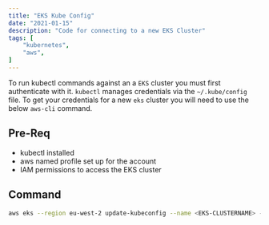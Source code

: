```yaml
---
title: "EKS Kube Config"
date: "2021-01-15"
description: "Code for connecting to a new EKS Cluster"
tags: [
    "kubernetes",
    "aws",
]
---
```


To run kubectl commands against an a `EKS` cluster you must first authenticate with it. `kubectl` manages credentials via the `~/.kube/config` file. To get your credentials for a new `eks` cluster you will need to use the below  `aws-cli` command.

## Pre-Req

- kubectl installed
- aws named profile set up for the account
- IAM permissions to access the EKS cluster

## Command

``` bash
aws eks --region eu-west-2 update-kubeconfig --name <EKS-CLUSTERNAME> --profile <AWS-PROFILE-NAME>
```
